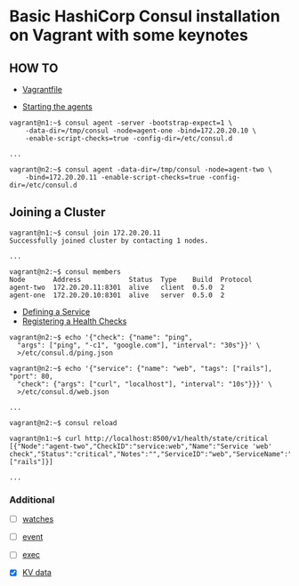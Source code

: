 # Basic HashiCorp Consul installation on Vagrant with some keynotes

## HOW TO

- [Vagrantfile](Vagrantfile)

- [Starting the agents](https://www.consul.io/intro/getting-started/join.html)

```
vagrant@n1:~$ consul agent -server -bootstrap-expect=1 \
    -data-dir=/tmp/consul -node=agent-one -bind=172.20.20.10 \
    -enable-script-checks=true -config-dir=/etc/consul.d

...

vagrant@n2:~$ consul agent -data-dir=/tmp/consul -node=agent-two \
    -bind=172.20.20.11 -enable-script-checks=true -config-dir=/etc/consul.d
```
## Joining a Cluster

```
vagrant@n1:~$ consul join 172.20.20.11
Successfully joined cluster by contacting 1 nodes.

...

vagrant@n2:~$ consul members
Node       Address            Status  Type    Build  Protocol
agent-two  172.20.20.11:8301  alive   client  0.5.0  2
agent-one  172.20.20.10:8301  alive   server  0.5.0  2
```

- [Defining a Service](https://www.consul.io/intro/getting-started/services.html)
- [Registering a Health Checks](https://www.consul.io/intro/getting-started/checks.html)

```
vagrant@n2:~$ echo '{"check": {"name": "ping",
  "args": ["ping", "-c1", "google.com"], "interval": "30s"}}' \
  >/etc/consul.d/ping.json

vagrant@n2:~$ echo '{"service": {"name": "web", "tags": ["rails"], "port": 80,
  "check": {"args": ["curl", "localhost"], "interval": "10s"}}}' \
  >/etc/consul.d/web.json

...

vagrant@n2:~$ consul reload

vagrant@n1:~$ curl http://localhost:8500/v1/health/state/critical
[{"Node":"agent-two","CheckID":"service:web","Name":"Service 'web' check","Status":"critical","Notes":"","ServiceID":"web","ServiceName":"web","ServiceTags":["rails"]}]

...
```

### Additional 

- [ ] [watches](https://www.consul.io/docs/agent/watches.html)
- [ ] [event](https://www.consul.io/docs/commands/event.html)
- [ ] [exec](https://www.consul.io/docs/commands/exec.html)
- [x] [KV data](https://www.consul.io/intro/getting-started/kv.html) 


